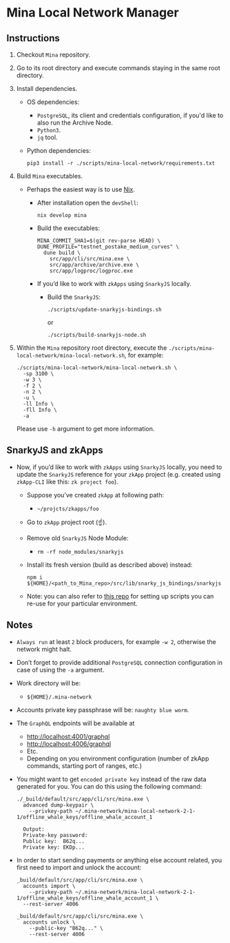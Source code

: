 # Mina Local Network Manager

## Instructions

1. Checkout `Mina` repository.
2. Go to its root directory and execute commands staying in the same root directory.
3. Install dependencies.
    - OS dependencies:
      - `PostgreSQL`, its client and credentials configuration, if you'd like to also run the Archive Node.
      - `Python3`.
      - `jq` tool.
    - Python dependencies:

      ```shell
      pip3 install -r ./scripts/mina-local-network/requirements.txt
      ```

4. Build `Mina` executables.
    - Perhaps the easiest way is to use [Nix](https://github.com/MinaProtocol/mina/tree/develop/nix).
      - After installation open the `devShell`:

        ```shell
        nix develop mina
        ```

      - Build the executables:

        ```shell
        MINA_COMMIT_SHA1=$(git rev-parse HEAD) \
        DUNE_PROFILE="testnet_postake_medium_curves" \
          dune build \
            src/app/cli/src/mina.exe \
            src/app/archive/archive.exe \
            src/app/logproc/logproc.exe
        ```

      - If you’d like to work with `zkApps` using `SnarkyJS` locally.
        - Build the `SnarkyJS`:

          ```shell
          ./scripts/update-snarkyjs-bindings.sh
          ```
          
          or 
          
          ```shell
          ./scripts/build-snarkyjs-node.sh
          ```
          

5. Within the `Mina` repository root directory, execute the `./scripts/mina-local-network/mina-local-network.sh`, for example:

    ```shell
    ./scripts/mina-local-network/mina-local-network.sh \
      -sp 3100 \
      -w 3 \
      -f 2 \
      -n 2 \
      -u \
      -ll Info \
      -fll Info \
      -a
    ```

    Please use `-h` argument to get more information.

## SnarkyJS and zkApps

- Now, if you’d like to work with `zkApps` using `SnarkyJS` locally, you need to update the `SnarkyJS` reference for your `zkApp` project (e.g. created using `zkApp-CLI` like this: `zk project foo`).
  - Suppose you’ve created `zkApp` at following path:
    - `~/projcts/zkapps/foo`
  - Go to `zkApp` project root (☝️).
  - Remove old `SnarkyJS` Node Module:
    - `rm -rf node_modules/snarkyjs`
  - Install its fresh version (build as described above) instead:

    ```shell
    npm i ${HOME}/<path_to_Mina_repo>/src/lib/snarky_js_bindings/snarkyjs
    ```
    
  - Note: you can also refer to [this repo](https://github.com/o1-labs/e2e-zkapp/) for setting up scripts you can re-use for your particular environment.

## Notes

- `Always run` at least `2` block producers, for example `-w 2`, otherwise the network might halt.
- Don’t forget to provide additional `PostgreSQL` connection configuration in case of using the `-a` argument.
- Work directory will be:
  - `${HOME}/.mina-network`
- Accounts private key passphrase will be: `naughty blue worm`.
- The `GraphQL` endpoints will be available at
  - [http://localhost:4001/graphql](http://localhost:4001/graphql)
  - [http://localhost:4006/graphql](http://localhost:4006/graphql)
  - Etc.
  - Depending on you environment configuration (number of zkApp commands, starting port of ranges, etc.)
- You might want to get `encoded private key` instead of the raw data generated for you. You can do this using the following command:

  ```shell
  ./_build/default/src/app/cli/src/mina.exe \
    advanced dump-keypair \
      --privkey-path ~/.mina-network/mina-local-network-2-1-1/offline_whale_keys/offline_whale_account_1

    Output:
    Private-key password:
    Public key:  B62q...
    Private key: EKDp...
  ```

- In order to start sending payments or anything else account related, you first need to import and unlock the account:

    ```shell
    _build/default/src/app/cli/src/mina.exe \
      accounts import \
        --privkey-path ~/.mina-network/mina-local-network-2-1-1/offline_whale_keys/offline_whale_account_1 \
      --rest-server 4006

    _build/default/src/app/cli/src/mina.exe \
      accounts unlock \
        --public-key "B62q..." \
        --rest-server 4006
    ```

